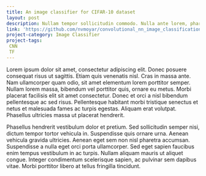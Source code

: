 ```yaml
---
title: An image classifier for CIFAR-10 dataset
layout: post
description: Nullam tempor sollicitudin commodo. Nulla ante lorem, pharetra vitae elit posuere, molestie efficitur metus. Nunc sollicitudin, urna vel hendrerit convallis, neque metus ultrices libero, in vulputate velit nisi non mauris. Fusce sed neque et ante aliquet laoreet. Nullam sit amet ex non ante consectetur tincidunt et vitae sapien. 
link: 'https://github.com/nvmoyar/convolutional_nn_image_classification'
project-category: Image Classifier
project-tags:
 CNN
 TF
---
```

Lorem ipsum dolor sit amet, consectetur adipiscing elit. Donec posuere consequat risus ut sagittis. Etiam quis venenatis nisl. Cras in massa ante. Nam ullamcorper quam odio, sit amet elementum lorem porttitor semper. Nullam lorem massa, bibendum vel porttitor quis, ornare eu metus. Morbi placerat facilisis elit sit amet consectetur. Donec et orci a nisl bibendum pellentesque ac sed risus. Pellentesque habitant morbi tristique senectus et netus et malesuada fames ac turpis egestas. Aliquam erat volutpat. Phasellus ultricies massa ut placerat hendrerit.

Phasellus hendrerit vestibulum dolor et pretium. Sed sollicitudin semper nisi, dictum tempor tortor vehicula in. Suspendisse quis ornare urna. Aenean vehicula gravida ultricies. Aenean eget sem non nisl pharetra accumsan. Suspendisse a nulla eget orci porta ullamcorper. Sed eget sapien faucibus enim tempus vestibulum in ac turpis. Nullam aliquam mauris ut aliquet congue. Integer condimentum scelerisque sapien, ac pulvinar sem dapibus vitae. Morbi porttitor libero at tellus fringilla tincidunt.



